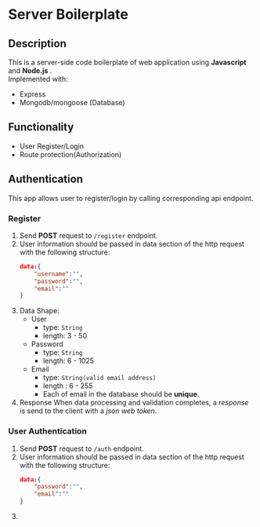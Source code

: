 # Server Boilerplate

## Description

This is a server-side code boilerplate of web application using **Javascript** and **Node.js** .  
Implemented with:

- Express
- Mongodb/mongoose (Database)

## Functionality

- User Register/Login
- Route protection(Authorization)

## Authentication

This app allows user to register/login by calling corresponding api endpoint.

### Register

1. Send **POST** request to `/register` endpoint.
2. User information should be passed in data section of the http request with the following structure:
   ```json
   data:{
       "username":"",
       "password":"",
       "email":""
   }
   ```
3. Data Shape:
   - User
     - type: `String`
     - length: 3 - 50
   - Password
     - type: `String`
     - length: 6 - 1025
   - Email
     - type: `String(valid email address)`
     - length : 6 - 255
     - Each of email in the database should be **unique**.
4. Response
   When data processing and validation completes, a _response_ is send to the client with a _json web token_.

### User Authentication

1. Send **POST** request to `/auth` endpoint.
2. User information should be passed in data section of the http request with the following structure:
   ```json
   data:{
       "password":"",
       "email":""
   }
   ```
3.
